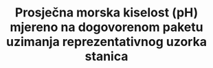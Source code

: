 ---
title: >-
  Prosječna morska kiselost (pH) mjereno na dogovorenom paketu uzimanja reprezentativnog uzorka stanica
permalink: /14-3-1/
sdg_goal: 14
layout: indicator
indicator: 14.3.1
indicator_variable: null
graph: null
graph_type_description: null
graph_status_notes: unk
variable_description: null
variable_notes: null
un_designated_tier: '2'
un_custodial_agency: "IOC-UNESCO  (Partnering  Agencies:  UNEP)"
target_id: '14.3'
has_metadata: false
goal_meta_link: 'http://unstats.un.org/sdgs/files/metadata-compilation/Metadata-Goal-14.pdf'
goal_meta_link_page: 4
indicator_name: >-
  Prosječna morska kiselost (pH) mjereno na dogovorenom paketu uzimanja reprezentativnog uzorka stanicas
target: >-
  Smanjivanje i rješavanje utjecaj na kiselosti oceana, uključujući i  pojačanu znanstvenu suradnji na svim razinama.
source_title: null
source_notes: null
published: true  

---
